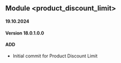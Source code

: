 ## Module <product_discount_limit>

#### 19.10.2024
#### Version 18.0.1.0.0
#### ADD

- Initial commit for Product Discount Limit
